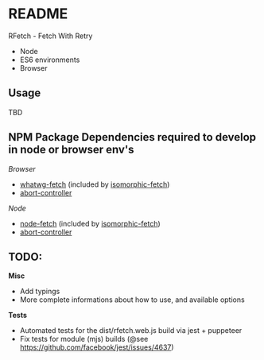 # README

RFetch - Fetch With Retry

- Node
- ES6 environments
- Browser


## Usage

TBD


## NPM Package Dependencies required to develop in node or browser env's

*Browser*

* [whatwg-fetch](https://www.npmjs.com/package/whatwg-fetch) (included by [isomorphic-fetch](https://www.npmjs.com/package/isomorphic-fetch))
* [abort-controller](https://www.npmjs.com/package/abort-controller)

*Node*
* [node-fetch](https://www.npmjs.com/package/node-fetch) (included by [isomorphic-fetch](https://www.npmjs.com/package/isomorphic-fetch))
* [abort-controller](https://www.npmjs.com/package/abort-controller)


## TODO:

**Misc**
- Add typings
- More complete informations about how to use, and available options

**Tests**
- Automated tests for the dist/rfetch.web.js build via jest + puppeteer
- Fix tests for module (mjs) builds (@see https://github.com/facebook/jest/issues/4637)

